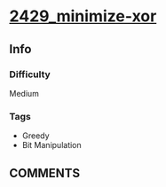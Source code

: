 # [2429_minimize-xor](https://leetcode.com/problems/minimize-xor/)

## Info

### Difficulty

Medium

### Tags

- Greedy
- Bit Manipulation

## __COMMENTS__

> 
